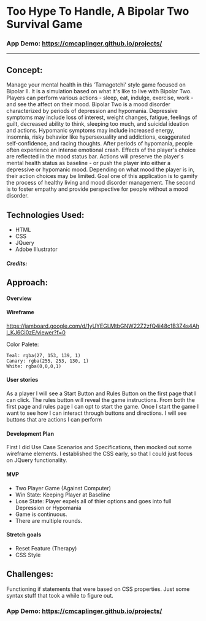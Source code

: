 
# Too Hype To Handle, A Bipolar Two Survival Game 

### App Demo: https://cmcaplinger.github.io/projects/

---

## Concept:

Manage your mental health in this 'Tamagotchi' style game focused on Bipolar II. It is a simulation based on what it's like to live with Bipolar Two. Players can perform various actions - sleep, eat, indulge, exercise, work - and see the affect on their mood. Bipolar Two is a mood disorder characterized by periods of depression and hypomania. Depressive symptoms may include loss of interest, weight changes, fatigue, feelings of guilt, decreased ability to think, sleeping too much, and suicidal ideation and actions. Hypomanic symptoms may include increased energy, insomnia, risky behavior like hypersexuality and addictions, exaggerated self-confidence, and racing thoughts. After periods of hypomania, people often experience an intense emotional crash. Effects of the player's choice are reflected in the mood status bar. Actions will preserve the player's mental health status as baseline - or push the player into either a depressive or hypomanic mood. Depending on what mood the player is in, their action choices may be limited. Goal one of this application is to gamify the process of healthy living and mood disorder management. The second is to foster empathy and provide perspective for people without a mood disorder.

## Technologies Used:

* HTML
* CSS
* JQuery
* Adobe Illustrator

##### Credits:


## Approach:

#### Overview

#### Wireframe

https://jamboard.google.com/d/1yUYEGLMtbGNW22Z2zfQ4i48c1B3Z4s4Ahl_KJ6Ci0zE/viewer?f=0 

Color Palete:

```
Teal: rgba(27, 153, 139, 1)
Canary: rgba(255, 253, 130, 1)
White: rgba(0,0,0,1)
```

#### User stories

As a player I will see a Start Button and Rules Button on the first page that I can click. The rules button will reveal the game instructions. From both the first page and rules page I can opt to start the game. Once I start the game I want to see how I can interact through buttons and directions. I will see buttons that are actions I can perform

#### Development Plan 

First I did Use Case Scenarios and Specifications, then mocked out some wireframe elements. I established the CSS early, so that I could just focus on JQuery functionality.


#### MVP

* Two Player Game (Against Computer)
* Win State: Keeping Player at Baseline
* Lose State: Player expels all of thier options and goes into full Depression or Hypomania
* Game is continuous.
* There are multiple rounds.

#### Stretch goals

* Reset Feature (Therapy)
* CSS Style

## Challenges:

Functioning if statements that were based on CSS properties. Just some syntax stuff that took a while to figure out.




### App Demo: https://cmcaplinger.github.io/projects/